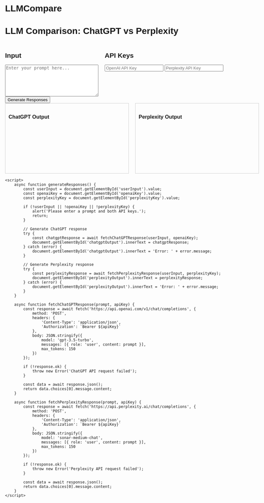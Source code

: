 # LLMCompare
<!DOCTYPE html>
<html lang="en">
<head>
    <meta charset="UTF-8">
    <meta name="viewport" content="width=device-width, initial-scale=1.0">
    <title>LLM Comparison: ChatGPT vs Perplexity</title>
    <style>
        body {
            font-family: Arial, sans-serif;
            max-width: 800px;
            margin: 0 auto;
            padding: 20px;
        }
        .container {
            display: flex;
            gap: 20px;
        }
        .column {
            flex: 1;
        }
        textarea {
            width: 100%;
            height: 100px;
        }
        #output {
            display: flex;
            gap: 20px;
        }
        .output-column {
            flex: 1;
            border: 1px solid #ccc;
            padding: 10px;
            min-height: 200px;
        }
    </style>
</head>
<body>
    <h1>LLM Comparison: ChatGPT vs Perplexity</h1>
    <div class="container">
        <div class="column">
            <h2>Input</h2>
            <textarea id="userInput" placeholder="Enter your prompt here..."></textarea>
        </div>
        <div class="column">
            <h2>API Keys</h2>
            <input type="text" id="openaiKey" placeholder="OpenAI API Key">
            <input type="text" id="perplexityKey" placeholder="Perplexity API Key">
        </div>
    </div>
    <button onclick="generateResponses()">Generate Responses</button>
    <div id="output">
        <div class="output-column">
            <h3>ChatGPT Output</h3>
            <div id="chatgptOutput"></div>
        </div>
        <div class="output-column">
            <h3>Perplexity Output</h3>
            <div id="perplexityOutput"></div>
        </div>
    </div>

    <script>
        async function generateResponses() {
            const userInput = document.getElementById('userInput').value;
            const openaiKey = document.getElementById('openaiKey').value;
            const perplexityKey = document.getElementById('perplexityKey').value;

            if (!userInput || !openaiKey || !perplexityKey) {
                alert('Please enter a prompt and both API keys.');
                return;
            }

            // Generate ChatGPT response
            try {
                const chatgptResponse = await fetchChatGPTResponse(userInput, openaiKey);
                document.getElementById('chatgptOutput').innerText = chatgptResponse;
            } catch (error) {
                document.getElementById('chatgptOutput').innerText = 'Error: ' + error.message;
            }

            // Generate Perplexity response
            try {
                const perplexityResponse = await fetchPerplexityResponse(userInput, perplexityKey);
                document.getElementById('perplexityOutput').innerText = perplexityResponse;
            } catch (error) {
                document.getElementById('perplexityOutput').innerText = 'Error: ' + error.message;
            }
        }

        async function fetchChatGPTResponse(prompt, apiKey) {
            const response = await fetch('https://api.openai.com/v1/chat/completions', {
                method: 'POST',
                headers: {
                    'Content-Type': 'application/json',
                    'Authorization': `Bearer ${apiKey}`
                },
                body: JSON.stringify({
                    model: 'gpt-3.5-turbo',
                    messages: [{ role: 'user', content: prompt }],
                    max_tokens: 150
                })
            });

            if (!response.ok) {
                throw new Error('ChatGPT API request failed');
            }

            const data = await response.json();
            return data.choices[0].message.content;
        }

        async function fetchPerplexityResponse(prompt, apiKey) {
            const response = await fetch('https://api.perplexity.ai/chat/completions', {
                method: 'POST',
                headers: {
                    'Content-Type': 'application/json',
                    'Authorization': `Bearer ${apiKey}`
                },
                body: JSON.stringify({
                    model: 'sonar-medium-chat',
                    messages: [{ role: 'user', content: prompt }],
                    max_tokens: 150
                })
            });

            if (!response.ok) {
                throw new Error('Perplexity API request failed');
            }

            const data = await response.json();
            return data.choices[0].message.content;
        }
    </script>
</body>
</html>
